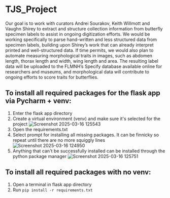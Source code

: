 # TJS_Project

Our goal is to work with curators Andrei Sourakov, Keith Willmott and Vaughn Shirey to extract and structure collection information from butterfly specimen labels to assist in ongoing digitization efforts. We would be working specifically to parse hand-written and less structured data from specimen labels, building upon Shirey’s work that can already interpret printed and well-structured data. If time permits, we would also plan to automate measuring morphological traits in images, such as abdomen length, thorax length and width, wing length and area. The resulting label data will be uploaded to the FLMNH’s Specify database available online for researchers and museums, and morphological data will contribute to ongoing efforts to score traits for butterflies.

## To install all required packages for the flask app via Pycharm + venv:
1. Enter the flask app directory
2. Create a virtual environment (venv) and make sure it's selected for the project
![Screenshot 2025-03-16 125543](https://hackmd.io/_uploads/rkhhGKEnkx.png)
4. Open the requirements.txt
5. Select prompt for installing all missing packages. It can be finnicky so repeat until there are no more squiggly lines
![Screenshot 2025-03-16 124950](https://hackmd.io/_uploads/BJvTfFNhyg.png)
6. Anything that can't be successfully installed can be installed through the python package manager
![Screenshot 2025-03-16 125751](https://hackmd.io/_uploads/ryfmQYVh1l.png)


## To install all required packages with no venv:
1. Open a terminal in flask app directory
3. Run `pip install -r requirements.txt`




